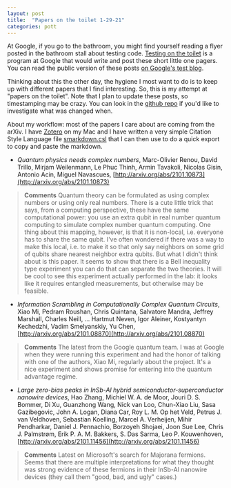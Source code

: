 ```yaml
---
layout: post
title:  "Papers on the toilet 1-29-21"
categories: pott
---
```


At Google, if you go to the bathroom, you might find yourself reading a flyer posted in the bathroom stall about testing code. [Testing on the toilet](https://testing.googleblog.com/2007/01/introducing-testing-on-toilet.html) is a program at Google that would write and post these short little one pagers.  You can read the public version of these posts [on Google's test blog](https://testing.googleblog.com/search/label/TotT).

Thinking about this the other day, the hygiene I most want to do is to keep up with different papers that I find interesting. So, this is my attempt at "papers on the toilet". Note that I plan to update these posts, so timestamping may be crazy. You can look in the [github repo](https://github.com/dabacon/dabacon.github.io) if you'd like to investigate what was changed when.

About my workflow: most of the papers I care about are coming from the arXiv. I have [Zotero](https://www.zotero.org/) on my Mac and I have written a very simple Citation Style Language file [smarkdown.csl](utils/smarkdown.csl) that I can then use to do a quick export to copy and paste the markdown.

* *Quantum physics needs complex numbers*, Marc-Olivier Renou, David Trillo, Mirjam Weilenmann, Le Phuc Thinh, Armin Tavakoli, Nicolas Gisin, Antonio Acin, Miguel Navascues, [http://arxiv.org/abs/2101.10873](http://arxiv.org/abs/2101.10873)
> **Comments** Quantum theory can be formulated as using complex numbers or using only real numbers.  There is a cute little trick that says, from a computing perspective, these have the same computational power: you use an extra qubit in real number quantum computing to simulate complex number quantum computing. One thing about this mapping, however, is that it is non-local, i.e. everyone has to share the same qubit.  I've often wondered if there was a way to make this local, i.e. to make it so that only say neighbors on some grid of qubits share nearest neighbor extra qubits.  But what I didn't think about is this paper.  It seems to show that there is a Bell inequality type experiment you can do that can separate the two theories.  It will be cool to see this experiment actually performed in the lab: it looks like it requires entangled measurements, but otherwise may be feasible.

* *Information Scrambling in Computationally Complex Quantum Circuits*, Xiao Mi, Pedram Roushan, Chris Quintana, Salvatore Mandra, Jeffrey Marshall, Charles Neill, ... Hartmut Neven, Igor Aleiner, Kostyantyn Kechedzhi, Vadim Smelyanskiy, Yu Chen, [http://arxiv.org/abs/2101.08870](http://arxiv.org/abs/2101.08870)
> **Comments** The latest from the Google quantum team. I was at Google when they were running this experiment and had the honor of talking with one of the authors, Xiao Mi, regularly about the project. It's a nice experiment and shows promise for entering into the quantum advantage regime.

* *Large zero-bias peaks in InSb-Al hybrid semiconductor-superconductor nanowire devices*, Hao Zhang, Michiel W. A. de Moor, Jouri D. S. Bommer, Di Xu, Guanzhong Wang, Nick van Loo, Chun-Xiao Liu, Sasa Gazibegovic, John A. Logan, Diana Car, Roy L. M. Op het Veld, Petrus J. van Veldhoven, Sebastian Koelling, Marcel A. Verheijen, Mihir Pendharkar, Daniel J. Pennachio, Borzoyeh Shojaei, Joon Sue Lee, Chris J. Palmstrøm, Erik P. A. M. Bakkers, S. Das Sarma, Leo P. Kouwenhoven, [http://arxiv.org/abs/2101.11456](http://arxiv.org/abs/2101.11456)
> **Comments** Latest on Microsoft's search for Majorana fermions. Seems that there are multiple interpretations for what they thought was strong evidence of these fermions in their InSb-Al nanowire devices (they call them "good, bad, and ugly" cases.)
